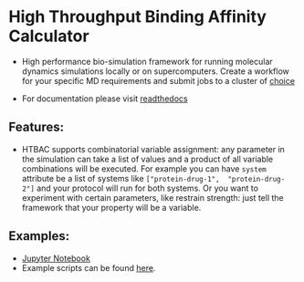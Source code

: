 
# High Throughput Binding Affinity Calculator 

* High performance bio-simulation framework for running molecular dynamics simulations locally or
on supercomputers. Create a workflow for your specific MD requirements and submit jobs to a
cluster of [choice](https://radicalpilot.readthedocs.io/en/latest/resources.html#chapter-resources) 

* For documentation please visit [readthedocs](https://htbac.readthedocs.io/en/latest/)

## Features:

* HTBAC supports combinatorial variable assignment: any parameter in the simulation can
take a list of values and a product of all variable combinations will be executed. For 
example you can have `system` attribute be a list of systems like `["protein-drug-1", 
"protein-drug-2"]` and your protocol will run for both systems. Or you want to experiment 
with certain parameters, like restrain strength: just tell the framework that your 
property will be a variable. 

## Examples:

* [Jupyter Notebook](https://github.com/radical-cybertools/htbac/blob/master/examples/htbac.ipynb)
* Example scripts can be found [here](https://github.com/kristofarkas/abigail-experiments).
